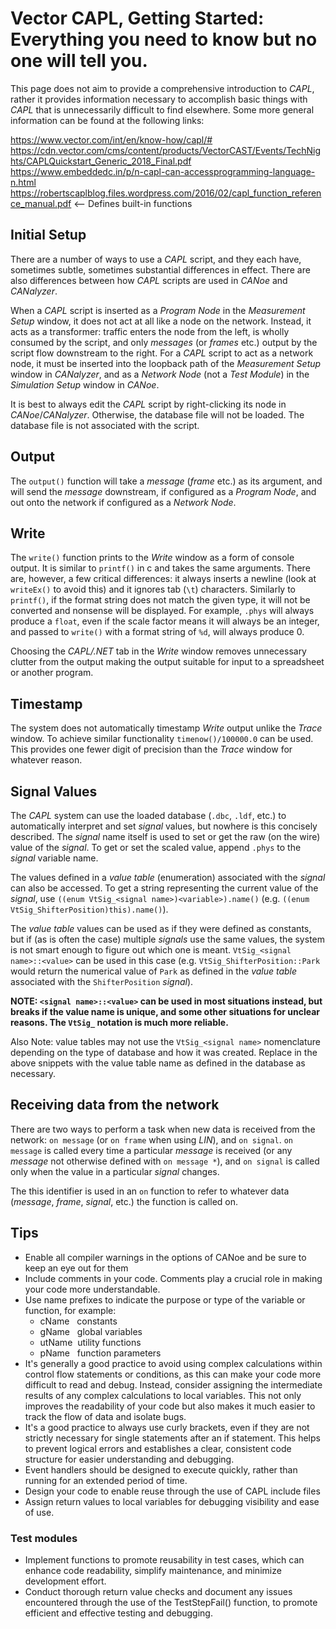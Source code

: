 # Vector CAPL, Getting Started:  Everything you need to know but no one will tell you.

This page does not aim to provide a comprehensive introduction to *CAPL*, rather it provides information necessary to accomplish basic things with *CAPL* that is unnecessarily difficult to find elsewhere.  Some more general information can be found at the following links:

<https://www.vector.com/int/en/know-how/capl/#>  
<https://cdn.vector.com/cms/content/products/VectorCAST/Events/TechNights/CAPLQuickstart_Generic_2018_Final.pdf>  
<https://www.embeddedc.in/p/n-capl-can-accessprogramming-language-n.html>  
<https://robertscaplblog.files.wordpress.com/2016/02/capl_function_reference_manual.pdf>  <-- Defines built-in functions

## Initial Setup

There are a number of ways to use a *CAPL* script, and they each have, sometimes subtle, sometimes substantial differences in effect.  There are also differences between how *CAPL* scripts are used in *CANoe* and *CANalyzer*.  

When a *CAPL* script is inserted as a *Program Node* in the *Measurement Setup* window, it does not act at all like a node on the network. Instead, it acts as a transformer: traffic enters the node from the left, is wholly consumed by the script, and only *messages* (or *frames* etc.) output by the script flow downstream to the right.  For a *CAPL* script to act as a network node, it must be inserted into the loopback path of the *Measurement Setup* window in *CANalyzer*, and as a *Network Node* (not a *Test Module*) in the *Simulation Setup* window in *CANoe*.

It is best to always edit the *CAPL* script by right-clicking its node in *CANoe*/*CANalyzer*.  Otherwise, the database file will not be loaded.  The database file is not associated with the script.

## Output

The `output()` function will take a *message* (*frame* etc.) as its argument, and will send the *message* downstream, if configured as a *Program Node*, and out onto the network if configured as a *Network Node*.

## Write

The `write()` function prints to the *Write* window as a form of console output.  It is similar to `printf()` in c and takes the same arguments.  There are, however, a few critical differences: it always inserts a newline (look at `writeEx()` to avoid this) and it ignores tab (`\t`) characters.  Similarly to `printf()`, if the format string does not match the given type, it will not be converted and nonsense will be displayed.  For example, `.phys` will always produce a `float`, even if the scale factor means it will always be an integer, and passed to `write()` with a format string of `%d`, will always produce 0.

Choosing the *CAPL/.NET* tab in the *Write* window removes unnecessary clutter from the output making the output suitable for input to a spreadsheet or another program. 

## Timestamp

The system does not automatically timestamp *Write* output unlike the *Trace* window.  To achieve similar functionality `timenow()/100000.0` can be used.  This provides one fewer digit of precision than the *Trace* window for whatever reason.

## Signal Values

The *CAPL* system can use the loaded database (`.dbc`, `.ldf`, etc.) to automatically interpret and set *signal* values, but nowhere is this concisely described.  The *signal* name itself is used to set or get the raw (on the wire) value of the *signal*.  To get or set the scaled value, append `.phys` to the *signal* variable name.  

The values defined in a *value table* (enumeration) associated with the *signal* can also be accessed.  To get a string representing the current value of the *signal*, use 
`((enum VtSig_<signal name>)<variable>).name()` (e.g. `((enum VtSig_ShifterPosition)this).name()`).  

The *value table* values can be used as if they were defined as constants, but if (as is often the case) multiple *signals* use the same values, the system is not smart enough to figure out which one is meant.  `VtSig_<signal name>::<value>` can be used in this case (e.g. `VtSig_ShifterPosition::Park` would return the numerical value of `Park` as defined in the *value table* associated with the `ShifterPosition` *signal*).  

**NOTE: `<signal name>::<value>` can be used in most situations instead, but breaks if the value name is unique, and some other situations for unclear reasons. The `VtSig_` notation is much more reliable.** 

Also Note: value tables may not use the `VtSig_<signal name>` nomenclature depending on the type of database and how it was created.  Replace in the above snippets with the value table name as defined in the database as necessary.

## Receiving data from the network

There are two ways to perform a task when new data is received from the network: `on message` (or `on frame` when using *LIN*), and `on signal`. `on message` is called every time a particular *message* is received (or any *message* not otherwise defined with `on message *`), and `on signal` is called only when the value in a particular *signal* changes.   

The this identifier is used in an `on` function to refer to whatever data (*message*, *frame*, *signal*, etc.) the function is called on.

## Tips

- Enable all compiler warnings in the options of CANoe and be sure to keep an eye out for them
- Include comments in your code. Comments play a crucial role in making your code more understandable.
- Use name prefixes to indicate the purpose or type of the variable or function, for example:
  - cName &nbsp; constants
  - gName &nbsp; global variables
  - utName &nbsp;utility functions
  - pName &nbsp; function parameters
- It's generally a good practice to avoid using complex calculations within control flow statements or conditions, as this can make your code more difficult to read and debug. Instead, consider assigning the intermediate results of any complex calculations to local variables. This not only improves the readability of your code but also makes it much easier to track the flow of data and isolate bugs.
- It's a good practice to always use curly brackets, even if they are not strictly necessary for single statements after an if statement. This helps to prevent logical errors and establishes a clear, consistent code structure for easier understanding and debugging.
- Event handlers should be designed to execute quickly, rather than running for an extended period of time.
- Design your code to enable reuse through the use of CAPL include files
- Assign return values to local variables for debugging visibility and ease of use.

### Test modules

- Implement functions to promote reusability in test cases, which can enhance code readability, simplify maintenance, and minimize development effort.
- Conduct thorough return value checks and document any issues encountered through the use of the TestStepFail() function, to promote efficient and effective testing and debugging.